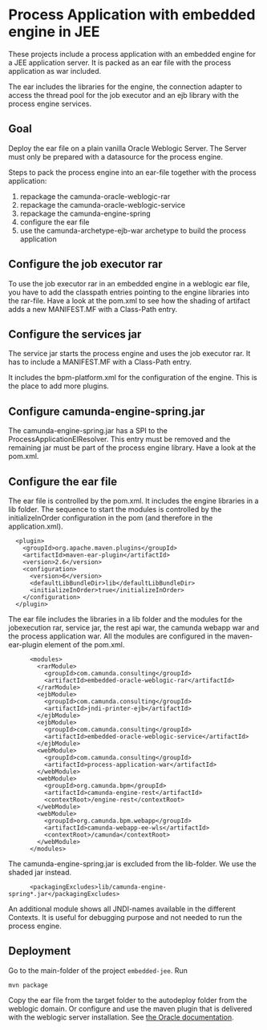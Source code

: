 Process Application with embedded engine in JEE
===============================================

These projects include a process application with an embedded engine for a JEE application server. It is packed as an ear file with the process application as war included.

The ear includes the libraries for the engine, the connection adapter to access the thread pool for the job executor and an ejb library with the process engine services.

Goal
----

Deploy the ear file on a plain vanilla Oracle Weblogic Server. The Server must only be prepared with a datasource for the process engine. 

Steps to pack the process engine into an ear-file together with the process application:

1. repackage the camunda-oracle-weblogic-rar
2. repackage the camunda-oracle-weblogic-service
3. repackage the camunda-engine-spring
4. configure the ear file
5. use the camunda-archetype-ejb-war archetype to build the process application 

Configure the job executor rar
------------------------------

To use the job executor rar in an embedded engine in a weblogic ear file, you have to add the classpath entries pointing to the engine libraries into the rar-file. Have a look at the pom.xml to see how the shading of artifact adds a new MANIFEST.MF with a Class-Path entry.

Configure the services jar
--------------------------

The service jar starts the process engine and uses the job executor rar. It has to include a MANIFEST.MF with a Class-Path entry. 

It includes the bpm-platform.xml for the configuration of the engine. This is the place to add more plugins.

Configure camunda-engine-spring.jar
-----------------------------------

The camunda-engine-spring.jar has a SPI to the ProcessApplicationElResolver. This entry must be removed and the remaining jar must be part of the process engine library. Have a look at the pom.xml.

Configure the ear file
----------------------

The ear file is controlled by the pom.xml. It includes the engine libraries in a lib folder. The sequence to start the modules is controlled by the initializeInOrder configuration in the pom (and therefore in the application.xml).

      <plugin>
        <groupId>org.apache.maven.plugins</groupId>
        <artifactId>maven-ear-plugin</artifactId>
        <version>2.6</version>
        <configuration>
          <version>6</version>
          <defaultLibBundleDir>lib</defaultLibBundleDir>
          <initializeInOrder>true</initializeInOrder>
        </configuration>
      </plugin>

The ear file includes the libraries in a lib folder and the modules for the jobexecution rar, service jar, the rest api war, the camunda webapp war and the process application war. All the modules are configured in the maven-ear-plugin element of the pom.xml.   

          <modules>
            <rarModule>
              <groupId>com.camunda.consulting</groupId>
              <artifactId>embedded-oracle-weblogic-rar</artifactId>
            </rarModule>
            <ejbModule>
              <groupId>com.camunda.consulting</groupId>
              <artifactId>jndi-printer-ejb</artifactId>
            </ejbModule>
            <ejbModule>
              <groupId>com.camunda.consulting</groupId>
              <artifactId>embedded-oracle-weblogic-service</artifactId>
            </ejbModule>
            <webModule>
              <groupId>com.camunda.consulting</groupId>
              <artifactId>process-application-war</artifactId>
            </webModule>
            <webModule>
              <groupId>org.camunda.bpm</groupId>
              <artifactId>camunda-engine-rest</artifactId>
              <contextRoot>/engine-rest</contextRoot>
            </webModule>
            <webModule>
              <groupId>org.camunda.bpm.webapp</groupId>
              <artifactId>camunda-webapp-ee-wls</artifactId>
              <contextRoot>/camunda</contextRoot>
            </webModule>
          </modules>

The camunda-engine-spring.jar is excluded from the lib-folder. We use the shaded jar instead.

          <packagingExcludes>lib/camunda-engine-spring*.jar</packagingExcludes>
    
An additional module shows all JNDI-names available in the different Contexts. It is useful for debugging purpose and not needed to run the process engine.

Deployment
----------

Go to the main-folder of the project `embedded-jee`. Run

    mvn package  

Copy the ear file from the target folder to the autodeploy folder from the weblogic domain. Or configure and use the maven plugin that is delivered with the weblogic server installation. See [the Oracle documentation](http://docs.oracle.com/cd/E24329_01/web.1211/e24368/maven.htm#WLPRG585).
